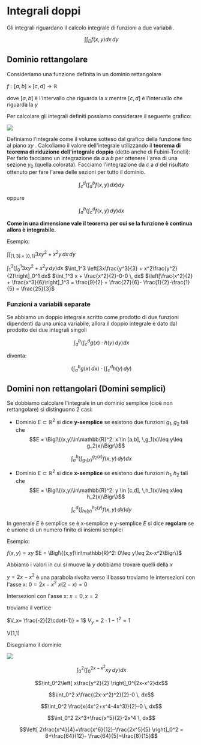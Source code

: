 ﻿# Integrali doppi

Gli integrali riguardano il calcolo integrale di funzioni a due variabili.

$$\int\int_{D} f(x,y) dx \, dy$$

## Dominio rettangolare

Consideriamo una funzione definita in un dominio rettangolare

$f:[a,b]\times[c,d]\longrightarrow \mathbb{R}$

dove $[a,b]$ è l'intervallo che riguarda la $x$
mentre $[c,d]$ è l'intervallo che riguarda la $y$

Per calcolare gli integrali definiti possiamo considerare il seguente grafico:

![](https://i.ibb.co/ch9f3H6/grafo-sezione.png)

Definiamo l'integrale come il volume sotteso dal grafico della funzione fino al piano $xy$ .
Calcoliamo il valore dell'integrale utilizzando il **teorema di teorema di riduzione dell'integrale doppio** (detto anche di Fubini-Tonelli):
Per farlo facciamo un integrazione da $a$ a $b$ per ottenere l'area di una sezione $y_0$ (quella colorata).
Facciamo l'integrazione da $c$ a $d$ del risultato ottenuto per fare l'area delle sezioni per tutto il dominio.

$$\int_c^d \left(\int_a^b f(x,y)\,dx\right)dy$$

oppure

$$\int_a^b \left(\int_c^d f(x,y)\,dy\right)dx$$

**Come in una dimensione vale il teorema per cui se la funzione è continua allora è integrabile.**


Esempio:

$\int \int_{[1,3]\times[0,1]}3xy^2 + x^2y \, dx \, dy$

$\int_1^3 \left(\int_0^1 3xy^2 + x^2y \, dy\right) dx$
$\int_1^3 \left[3x\frac{y^3}{3} + x^2\frac{y^2}{2}\right]_0^1 dx$
$\int_1^3 x + \frac{x^2}{2}-0-0 \, dx$
$\left[\frac{x^2}{2} + \frac{x^3}{6}\right]_1^3 = \frac{9}{2} + \frac{27}{6}- \frac{1}{2}-\frac{1}{5} = \frac{25}{3}$


### Funzioni a variabili separate

Se abbiamo un doppio integrale scritto come prodotto di due funzioni dipendenti da una unica variabile, allora il doppio integrale è dato dal prodotto dei due integrali singoli

$$\int_a^b \left(\int_c^dg(x) \cdot h(y) \,dy\right)dx$$

diventa:

$$\left(\int_a^bg(x)\, dx \right)\cdot \left(\int_c^dh(y)\, dy \right)$$


## Domini non rettangolari (Domini semplici)

Se dobbiamo calcolare l'integrale in un dominio semplice (cioè non rettangolare) si distinguono 2 casi:

- Dominio $E\subset \mathbb{R}^2$ si dice **y-semplice** se esistono due funzioni $g_1, g_2$ tali che
	$$E = \Bigl\{(x,y)\in\mathbb{R}^2: x \in [a,b], \,g_1(x)\leq y\leq g_2(x)\Bigr\}$$
	
$$\int_a^b \left(\int_{g_1(x)}^{g_2(x)} f(x,y)\,dy\right)dx$$

- Dominio $E\subset \mathbb{R}^2$ si dice **x-semplice** se esistono due funzioni $h_1, h_2$ tali che
	$$E = \Bigl\{(x,y)\in\mathbb{R}^2: y \in [c,d], \,h_1(x)\leq x\leq h_2(x)\Bigr\}$$
	
$$\int_c^d \left(\int_{h_1(y)}^{h_2(y)} f(x,y)\,dx\right)dy$$

In generale $E$ è semplice se è x-semplice e y-semplice
$E$ si dice **regolare** se è unione di un numero finito di insiemi semplici

Esempio:

$f(x,y) = xy$
$E = \Bigl\{(x,y)\in\mathbb{R}^2: 0\leq y\leq 2x-x^2\Bigr\}$

Abbiamo i valori in cui si muove la $y$ dobbiamo trovare quelli della $x$

$y=2x-x^2$ è una parabola rivolta verso il basso
troviamo le intersezioni con l'asse x:
$0 = 2x-x^2$
$x(2-x) = 0$

Intersezioni con l'asse x: $x = 0,x=2$

troviamo il vertice

$V_x= \frac{-2}{2\cdot(-1)} = 1$
$V_y= 2\cdot 1 - 1^2 = 1$

V(1,1)

Disegniamo il dominio

![](https://i.ibb.co/Zz8GJk3/dominio.png)

$$\int_0^2 \left(\int_{0}^{2x-x^2} xy\,dy\right)dx$$

$$\int_0^2\left[ x\frac{y^2}{2} \right]_0^{2x-x^2}dx$$

$$\int_0^2 x\frac{(2x-x^2)^2}{2}-0 \, dx$$

$$\int_0^2 \frac{x(4x^2+x^4-4x^3)}{2}-0 \, dx$$

$$\int_0^2 2x^3+\frac{x^5}{2}-2x^4 \, dx$$

$$\left[ 2\frac{x^4}{4}+\frac{x^6}{12}-\frac{2x^5}{5} \right]_0^2 = 8+\frac{64}{12}- \frac{64}{5}=\frac{8}{15}$$
